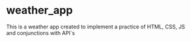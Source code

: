 # weather_app
This is a weather app created to implement  a practice of HTML, CSS, JS and conjunctions with API´s
